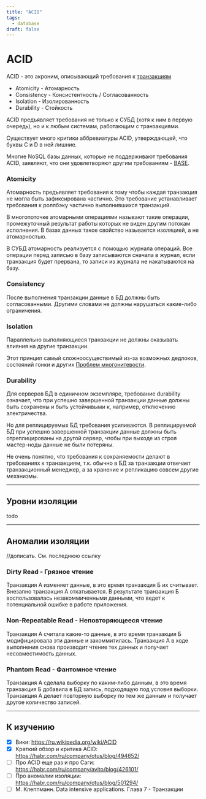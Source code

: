 ```yaml
---
title: "ACID"
tags:
  - database
draft: false
---
```


# ACID

ACID - это акроним, описывающий требования к [транзакциям](transactions.md)

- Atomicity - Атомарность
- Consistency - Консистентность / Согласованность
- Isolation - Изолированность
- Durability - Стойкость

ACID предъявляет требования не только к СУБД (хотя к ним в первую очередь), но и к любым системам, работающим с транзакциями.

Существует много критики аббревиатуры ACID, утверждающей, что буквы C и D в ней лишние.

Многие NoSQL базы данных, которые не поддерживают требования ACID, заявляют, что они удовлетворяют другим требованиям - [BASE](base.md).

### Atomicity

Атомарность предъявляет требования к тому чтобы каждая транзакция не могла быть зафиксирована частично. 
Это требование устанавливает требования к роллбэку частично выполнившихся транзакций.

В многопоточке атомарными операциями называют такие операции, промежуточный результат работы которых не виден другим потокам исполнения.
В базах данных такое свойство называется изоляцией, а не атомарностью. 

В СУБД атомарность реализуется с помощью журнала операций. 
Все операции перед записью в базу записываются сначала в журнал, если транзакция будет прервана, то записи из журнала не накатываются на базу.

### Consistency

После выполнения транзакции данные в БД должны быть согласованными. 
Другими словами не должны нарушаться какие-либо ограничения.

### Isolation

Параллельно выполняющиеся транзакции не должны оказывать влияния на другие транзакции.

Этот принцип самый сложноосуществимый из-за возможных дедлоков, состояний гонки и других [Проблем многонитевости](../java/multithreading/concurrency_problems.md).

### Durability

Для серверов БД в единичном экземпляре, требование durability означает, что при успешно завершенной транзакции данные должны быть сохранены и быть устойчивыми к, например, отключению электричества.

Но для реплицируемых БД требования усиливаются.
В реплицируемой БД при успешно завершенной транзакции данные должны быть отреплицированы на другой сервер, чтобы при выходе из строя мастер-ноды данные не были потеряны.

Не очень понятно, что требования к сохраняемости делают в требованиях к транзакциям, т.к. обычно в БД за транзакции отвечает транзакционный менеджер, а за хранение и репликацию совсем другие механизмы.

---
## Уровни изоляции

todo

---
## Аномалии изоляции

//дописать. См. последнюю ссылку

### Dirty Read - Грязное чтение

Транзакция А изменяет данные, в это время транзакция Б их считывает. Внезапно транзакция А откатывается. В результате транзакция Б воспользовалась незакоммиченными данными, что ведет к потенциальной ошибке в работе приложения.

### Non-Repeatable Read - Неповторяющееся чтение

Транзакция А считала какие-то данные, в это время транзакция Б модифицировала эти данные и закоммитилась. Транзакция А в ходе выполнения снова производит чтение тех данных и получает несовместимость данных.

### Phantom Read - Фантомное чтение

Транзакция А сделала выборку по каким-либо данным, в это время транзакция Б добавила в БД запись, подходящую под условия выборки. Транзакция А делает повторную выборку по тем же данным и получает другое количество записей.

---
## К изучению
- [X] Вики: https://ru.wikipedia.org/wiki/ACID
- [X] Краткий обзор и критика ACID: https://habr.com/ru/company/otus/blog/494652/
- [ ] Про ACID еще раз и про Саги: https://habr.com/ru/company/avito/blog/426101/
- [ ] Про аномалии изоляции: https://habr.com/ru/company/otus/blog/501294/
- [ ] М. Клеппманн. Data intensive applications. Глава 7 - Транзакции